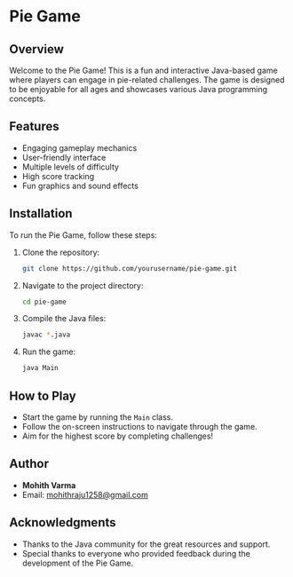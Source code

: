 # Pie Game

## Overview
Welcome to the Pie Game! This is a fun and interactive Java-based game where players can engage in pie-related challenges. The game is designed to be enjoyable for all ages and showcases various Java programming concepts.

## Features
- Engaging gameplay mechanics
- User-friendly interface
- Multiple levels of difficulty
- High score tracking
- Fun graphics and sound effects

## Installation
To run the Pie Game, follow these steps:

1. Clone the repository:
   ```bash
   git clone https://github.com/yourusername/pie-game.git
   ```
2. Navigate to the project directory:
   ```bash
   cd pie-game
   ```
3. Compile the Java files:
   ```bash
   javac *.java
   ```
4. Run the game:
   ```bash
   java Main
   ```

## How to Play
- Start the game by running the `Main` class.
- Follow the on-screen instructions to navigate through the game.
- Aim for the highest score by completing challenges!


## Author
- **Mohith Varma**
- Email: [mohithraju1258@gmail.com](mailto:mohithraju1258@gmail.com)

## Acknowledgments
- Thanks to the Java community for the great resources and support.
- Special thanks to everyone who provided feedback during the development of the Pie Game.
